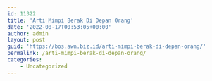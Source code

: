 ```yaml
---
id: 11322
title: 'Arti Mimpi Berak Di Depan Orang'
date: '2022-08-17T00:53:05+00:00'
author: admin
layout: post
guid: 'https://bos.awn.biz.id/arti-mimpi-berak-di-depan-orang/'
permalink: /arti-mimpi-berak-di-depan-orang/
categories:
    - Uncategorized
---
```


